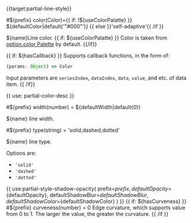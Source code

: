 {{target:partial-line-style}}

#${prefix} color(Color)={{ if: !${useColorPalatte} }} ${defaultColor|default('"#000"')} {{ else }}'self-adaptive'{{ /if }}

${name}Line color. {{ if: ${useColorPalatte} }} Color is taken from [option.color Palette](~color) by default. {{/if}}

{{ if: ${hasCallback} }}
Supports callback functions, in the form of:
```js
(params: Object) => Color
```
Input parameters are `seriesIndex`, `dataIndex`, `data`, `value`, and etc. of data item.
{{ /if}}

{{ use: partial-color-desc }}

#${prefix} width(number) = ${defaultWidth|default(0)}

${name} line width.

#${prefix} type(string) = 'solid,dashed,dotted'

${name} line type.

Options are: 
+ `'solid'`
+ `'dashed'`
+ `'dotted'`

{{ use:partial-style-shadow-opacity(
    prefix=${prefix},
    defaultOpacity=${defaultOpacity},
    defaultShadowBlur=${defaultShadowBlur},
    defaultShadowColor=${defaultShadowColor}
) }}
{{ if: ${hasCurveness} }}
#${prefix} curveness(number) = 0
Edge curvature, which supports value from 0 to 1. The larger the value, the greater the curvature.
{{ /if }}
